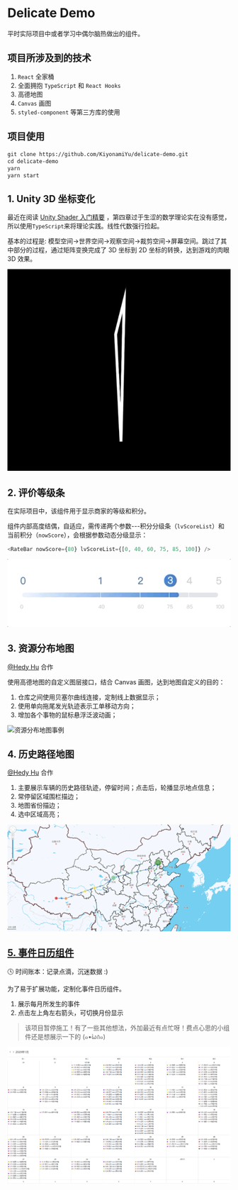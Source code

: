 # Delicate Demo

平时实际项目中或者学习中偶尔脑热做出的组件。

## 项目所涉及到的技术

1. `React` 全家桶
2. 全面拥抱 `TypeScript` 和 `React Hooks`
3. 高德地图
4. `Canvas` 画图
5. `styled-component` 等第三方库的使用

## 项目使用

```
git clone https://github.com/KiyonamiYu/delicate-demo.git
cd delicate-demo
yarn
yarn start
```

## 1. Unity 3D 坐标变化

最近在阅读 [Unity Shader 入门精要](https://book.douban.com/subject/26821639/) ，第四章过于生涩的数学理论实在没有感觉，所以使用`TypeScript`来将理论实践。线性代数强行捡起。

基本的过程是: 模型空间->世界空间->观察空间->裁剪空间->屏幕空间。跳过了其中部分的过程，通过矩阵变换完成了 3D 坐标到 2D 坐标的转换，达到游戏的肉眼 3D 效果。

![u3d坐标变换](https://raw.githubusercontent.com/514723273/.md-Pictures/master/u3d坐标变换.gif)

## 2. 评价等级条

在实际项目中，该组件用于显示商家的等级和积分。

组件内部高度结偶，自适应，需传递两个参数---积分分级条（`lvScoreList`）和当前积分（`nowScore`），会根据参数动态分级显示：

```js
<RateBar nowScore={80} lvScoreList={[0, 40, 60, 75, 85, 100]} />
```

![rate-bar](https://raw.githubusercontent.com/514723273/.md-Pictures/master/rate-bar.gif)

## 3. 资源分布地图

[@Hedy Hu](https://github.com/Mihuuu) 合作

使用高德地图的自定义图层接口，结合 Canvas 画图，达到地图自定义的目的：

1. 仓库之间使用贝塞尔曲线连接，定制线上数据显示；
2. 使用单向拖尾发光轨迹表示工单移动方向；
3. 增加各个事物的鼠标悬浮泛波动画；

![资源分布地图事例](https://raw.githubusercontent.com/514723273/.md-Pictures/master/资源分布地图事例.gif)

## 4. 历史路径地图

[@Hedy Hu](https://github.com/Mihuuu) 合作

1. 主要展示车辆的历史路径轨迹，停留时间；点击后，轮播显示地点信息；
2. 常停留区域围栏描边；
3. 地图省份描边；
4. 选中区域高亮；

![历史路径地图.png](https://raw.githubusercontent.com/514723273/.md-Pictures/master/历史路径地图.png)

## [5. 事件日历组件](https://github.com/KiyonamiYu/daily-ledger-frontend)

🕓 时间账本：记录点滴，沉迷数据 :)

为了易于扩展功能，定制化事件日历组件。

1. 展示每月所发生的事件
2. 点击左上角左右箭头，可切换月份显示

> 该项目暂停施工！有了一些其他想法，外加最近有点忙呀！费点心思的小组件还是想展示一下的 (๑•́ωก̀๑)

![daily-ledger-v000101](https://raw.githubusercontent.com/514723273/.md-Pictures/master/daily-ledger-v000101.png)
